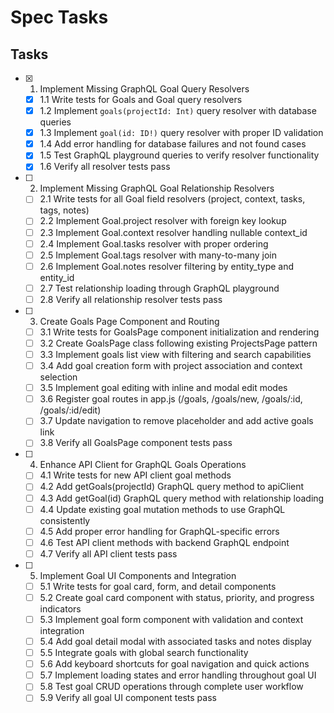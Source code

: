 # Spec Tasks

## Tasks

- [x] 1. Implement Missing GraphQL Goal Query Resolvers
  - [x] 1.1 Write tests for Goals and Goal query resolvers
  - [x] 1.2 Implement `goals(projectId: Int)` query resolver with database queries
  - [x] 1.3 Implement `goal(id: ID!)` query resolver with proper ID validation
  - [x] 1.4 Add error handling for database failures and not found cases
  - [x] 1.5 Test GraphQL playground queries to verify resolver functionality
  - [x] 1.6 Verify all resolver tests pass

- [ ] 2. Implement Missing GraphQL Goal Relationship Resolvers  
  - [ ] 2.1 Write tests for all Goal field resolvers (project, context, tasks, tags, notes)
  - [ ] 2.2 Implement Goal.project resolver with foreign key lookup
  - [ ] 2.3 Implement Goal.context resolver handling nullable context_id
  - [ ] 2.4 Implement Goal.tasks resolver with proper ordering
  - [ ] 2.5 Implement Goal.tags resolver with many-to-many join
  - [ ] 2.6 Implement Goal.notes resolver filtering by entity_type and entity_id
  - [ ] 2.7 Test relationship loading through GraphQL playground
  - [ ] 2.8 Verify all relationship resolver tests pass

- [ ] 3. Create Goals Page Component and Routing
  - [ ] 3.1 Write tests for GoalsPage component initialization and rendering
  - [ ] 3.2 Create GoalsPage class following existing ProjectsPage pattern
  - [ ] 3.3 Implement goals list view with filtering and search capabilities
  - [ ] 3.4 Add goal creation form with project association and context selection
  - [ ] 3.5 Implement goal editing with inline and modal edit modes
  - [ ] 3.6 Register goal routes in app.js (/goals, /goals/new, /goals/:id, /goals/:id/edit)
  - [ ] 3.7 Update navigation to remove placeholder and add active goals link
  - [ ] 3.8 Verify all GoalsPage component tests pass

- [ ] 4. Enhance API Client for GraphQL Goals Operations
  - [ ] 4.1 Write tests for new API client goal methods
  - [ ] 4.2 Add getGoals(projectId) GraphQL query method to apiClient
  - [ ] 4.3 Add getGoal(id) GraphQL query method with relationship loading
  - [ ] 4.4 Update existing goal mutation methods to use GraphQL consistently
  - [ ] 4.5 Add proper error handling for GraphQL-specific errors
  - [ ] 4.6 Test API client methods with backend GraphQL endpoint
  - [ ] 4.7 Verify all API client tests pass

- [ ] 5. Implement Goal UI Components and Integration
  - [ ] 5.1 Write tests for goal card, form, and detail components
  - [ ] 5.2 Create goal card component with status, priority, and progress indicators
  - [ ] 5.3 Implement goal form component with validation and context integration
  - [ ] 5.4 Add goal detail modal with associated tasks and notes display
  - [ ] 5.5 Integrate goals with global search functionality
  - [ ] 5.6 Add keyboard shortcuts for goal navigation and quick actions
  - [ ] 5.7 Implement loading states and error handling throughout goal UI
  - [ ] 5.8 Test goal CRUD operations through complete user workflow
  - [ ] 5.9 Verify all goal UI component tests pass